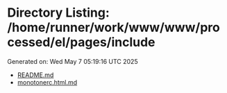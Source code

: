 # Directory Listing: /home/runner/work/www/www/processed/el/pages/include
Generated on: Wed May  7 05:19:16 UTC 2025

- [README.md](README.md)
- [monotonerc.html.md](monotonerc.html.md)
